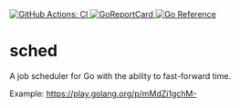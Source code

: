 <a href="https://github.com/romshark/sched/actions?query=workflow%3ACI">
  <img src="https://github.com/romshark/sched/workflows/CI/badge.svg" alt="GitHub Actions: CI">
</a>
<a href="https://goreportcard.com/report/github.com/romshark/sched">
  <img src="https://goreportcard.com/badge/github.com/romshark/sched" alt="GoReportCard">
</a>
<a href="https://pkg.go.dev/github.com/romshark/sched">
  <img src="https://pkg.go.dev/badge/github.com/romshark/sched.svg" alt="Go Reference">
</a>

# sched

A job scheduler for Go with the ability to fast-forward time.

Example: https://play.golang.org/p/mMdZi1gchM-
